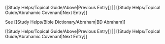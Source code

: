 [[Study Helps/Topical Guide/Above|Previous Entry]]  ||  [[Study Helps/Topical Guide/Abrahamic Covenant|Next Entry]]

 See [[Study Helps/Bible Dictionary/Abraham|BD Abraham]]

[[Study Helps/Topical Guide/Above|Previous Entry]]  ||  [[Study Helps/Topical Guide/Abrahamic Covenant|Next Entry]]